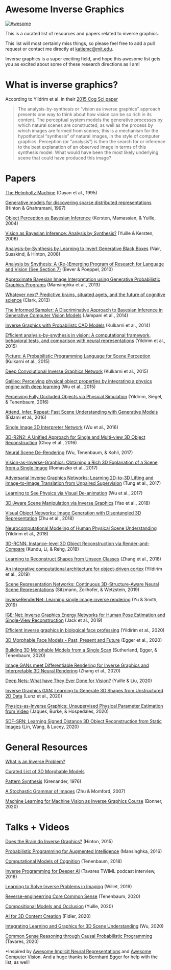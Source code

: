 # Awesome Inverse Graphics 
[![Awesome](https://awesome.re/badge.svg)](https://awesome.re)

This is a curated list of resources and papers related to inverse graphics.  

This list will most certainly miss things, so please feel free to add a pull request or contact me directly at katiemc@mit.edu. 

Inverse graphics is a super exciting field, and hope this awesome list gets you as excited about some of these research directions as I am! 

# What is inverse graphics? 

According to Yildrim et al. in their [2015 Cog Sci paper](http://www.mit.edu/~ilkery/papers/yildirimetal_cogsci15.pdf) 

> The analysis-by-synthesis or “vision as inverse graphics” approach presents one way to think about how vision can be so rich in its content. The perceptual system models the generative processes by which natural scenes are constructed, as well as the process by which images are formed from scenes; this is a mechanism for the hypothetical “synthesis” of natural images, in the style of computer graphics. Perception (or “analysis”) is then the search for or inference to the best explanation of an observed image in terms of this synthesis model: What would have been the most likely underlying scene that could have produced this image?

# Papers  

[The Helmholtz Machine](https://www.cs.toronto.edu/~hinton/absps/helmholtz.pdf) (Dayan et al., 1995) 

[Generative models for discovering sparse distributed representations](https://royalsocietypublishing.org/doi/pdf/10.1098/rstb.1997.0101) (Hinton & Ghahramani, 1997) 

[Object Perception as Bayesian Inference](https://escholarship.org/content/qt9q6553kr/qt9q6553kr.pdf) (Kersten, Mamassian, & Yuille, 2004)

[Vision as Bayesian Inference: Analysis by Synthesis?](https://escholarship.org/content/qt8cs5815x/qt8cs5815x.pdf?t=lnqqoj) (Yuille & Kersten, 2006) 

[Analysis-by-Synthesis by Learning to Invert Generative Black Boxes](http://www.cs.toronto.edu/~fritz/absps/vinodicann.pdf) (Nair, Susskind, & Hinton, 2008) 

[Analysis by Snythesis: A (Re-)Emerging Program of Research for Language and Vision (See Section 7)](http://www.socsci.uci.edu/~lpearl/colareadinggroup/readings/BeverPoeppel2010_AnalysisBySynthesis.pdf) (Bever & Poeppel, 2010) 

[Approximate Bayesian Image Interpretation using Generative Probabilistic Graphics Programs](https://proceedings.neurips.cc/paper/2013/file/fa14d4fe2f19414de3ebd9f63d5c0169-Paper.pdf) (Mansinghka et al., 2013)  

[Whatever next? Predictive brains, situated agets, and the future of cognitive science](https://www.cambridge.org/core/journals/behavioral-and-brain-sciences/article/whatever-next-predictive-brains-situated-agents-and-the-future-of-cognitive-science/33542C736E17E3D1D44E8D03BE5F4CD9) (Clark, 2013)

[The Informed Sampler: A Discriminative Approach to Bayesian Inference in Generative Computer Vision Models](https://arxiv.org/pdf/1402.0859.pdf) (Jampani et al., 2014) 

[Inverse Graphics with Probabilistc CAD Models](https://arxiv.org/pdf/1407.1339.pdf) (Kulkarni et al., 2014) 

[Efficient analysis-by-snythesis in vision: A computational framework, behavioral tests, and comparison with neural representations](http://www.mit.edu/~ilkery/papers/yildirimetal_cogsci15.pdf) (Yildirim et al., 2015) 

[Picture: A Probabilistic Programming Language for Scene Perception](https://mrkulk.github.io/www_cvpr15/1999.pdf) (Kulkarni et al., 2015) 

[Deep Convolutional Inverse Graphics Network](http://papers.neurips.cc/paper/5851-deep-convolutional-inverse-graphics-network.pdf) (Kulkarni et al., 2015)

[Galileo: Perceiving physical object properties by integrating a physics engine with deep learning](http://www.mit.edu/~ilkery/papers/phys_nips.pdf) (Wu et al., 2015)

[Perceiving Fully Occluded Objects via Physical Simulation](http://www.mit.edu/~ilkery/papers/perceiving-fully-occluded.pdf) (Yildirim, Siegel, & Tenenbaum, 2016)

[Attend, Infer, Repeat: Fast Scene Understanding with Generative Models](https://arxiv.org/pdf/1603.08575.pdf) (Eslami et al., 2016)

[Single Image 3D Interpreter Network](https://arxiv.org/pdf/1604.08685.pdf) (Wu et al., 2016) 

[3D-R2N2: A Unified Approach for Single and Multi-view 3D Object Reconstruction](https://arxiv.org/pdf/1604.00449.pdf) (Choy et al., 2016)

[Neural Scene De-Rendering](https://ieeexplore.ieee.org/stamp/stamp.jsp?tp=&arnumber=8100227) (Wu, Tenenbaum, & Kohli, 2017) 

[Vision-as-Inverse-Graphics: Obtaining a Rich 3D Explanation of a Scene from a Single Image](https://openaccess.thecvf.com/content_ICCV_2017_workshops/papers/w17/Romaszko_Vision-As-Inverse-Graphics_Obtaining_a_ICCV_2017_paper.pdf) (Romaszko et al., 2017)

[Adversarial Inverse Graphics Networks: Learning 2D-to-3D Lifting and Image-to-Image Translation from Unpaired Supervision](https://openaccess.thecvf.com/content_ICCV_2017/papers/Tung_Adversarial_Inverse_Graphics_ICCV_2017_paper.pdf) (Tung et al., 2017) 

[Learning to See Physics via Visual De-animation](https://jiajunwu.com/papers/vda_nips.pdf) (Wu et al., 2017) 

[3D-Aware Scene Manipulation via Inverse Graphics](https://proceedings.neurips.cc/paper/2018/file/64223ccf70bbb65a3a4aceac37e21016-Paper.pdf) (Yao et al., 2018)

[Visual Object Networks: Image Generation with Disentangled 3D Representation](https://papers.nips.cc/paper/2018/file/92cc227532d17e56e07902b254dfad10-Paper.pdf) (Zhu et al., 2018)

[Neurocomputational Modeling of Human Physical Scene Understanding](http://cncl.yale.edu/sites/default/files/pub-downloads/CCN_2018_human_galileo.pdf) (Yildirim et al., 2018)

[3D-RCNN: Instance-level 3D Object Reconstruction via Render-and-Compare](https://openaccess.thecvf.com/content_cvpr_2018/papers/Kundu_3D-RCNN_Instance-Level_3D_CVPR_2018_paper.pdf) (Kundu, Li, & Rehg, 2018)

[Learning to Reconstruct Shapes from Unseen Classes](http://genre.csail.mit.edu/papers/genre_nips.pdf) (Zhang et al., 2018)

[An integrative computational architecture for object-driven cortex](http://cncl.yale.edu/sites/default/files/pub-downloads/YildirimetalCONEUR.pdf) (Yildirim et al., 2019) 

[Scene Representation Networks: Continuous 3D-Structure-Aware Neural Scene Representations](https://arxiv.org/pdf/1906.01618.pdf) (Sitzmann, Zollhofer, & Wetzstein, 2019) 

[InverseRenderNet: Learning single image inverse rendering](https://openaccess.thecvf.com/content_CVPR_2019/papers/Yu_InverseRenderNet_Learning_Single_Image_Inverse_Rendering_CVPR_2019_paper.pdf) (Yu & Smith, 2019)

[IGE-Net: Inverse Graphics Energy Networks for Human Pose Estimation and Single-View Reconstruction](https://openaccess.thecvf.com/content_CVPR_2019/papers/Jack_IGE-Net_Inverse_Graphics_Energy_Networks_for_Human_Pose_Estimation_and_CVPR_2019_paper.pdf) (Jack et al., 2019)

[Efficient inverse graphics in biological face professing](https://advances.sciencemag.org/content/6/10/eaax5979) (Yildirim et al., 2020) 

[3D Morphable Face Models - Past, Present and Future](https://arxiv.org/pdf/1909.01815.pdf) (Egger et al., 2020) 

[Building 3D Morphable Models from a Single Scan](https://arxiv.org/pdf/2011.12440v1.pdf) (Sutherland, Egger, & Tenenbaum, 2020) 

[Image GANs meet Differentiable Rendering for Inverse Graphics and Interpretable 3D Neural Rendering](https://arxiv.org/pdf/2010.09125.pdf) (Zhang et al., 2020)

[Deep Nets: What have They Ever Done for Vision?](https://link.springer.com/article/10.1007/s11263-020-01405-z) (Yuille & Liu, 2020)

[Inverse Graphics GAN: Learning to Generate 3D Shapes from Unstructured 2D Data](https://arxiv.org/pdf/2002.12674.pdf) (Lunz et al., 2020)

[Physics-as-Inverse Graphics: Unsupervised Physical Parameter Estimation from Video](https://arxiv.org/pdf/1905.11169.pdf) (Jaques, Burke, & Hospedales, 2020)

[SDF-SRN: Learning Signed Distance 3D Object Reconstruction from Static Images](https://arxiv.org/pdf/2010.10505.pdf) (Lin, Wang, & Lucey, 2020) 

# General Resources 

[What is an Inverse Problem?](https://www.youtube.com/watch?v=RBx9D2vhGyc)

[Curated List of 3D Morphable Models](https://github.com/3d-morphable-models/curated-list-of-awesome-3D-Morphable-Model-software-and-data) 

[Pattern Synthesis](https://www.springer.com/gp/book/9780387901749) (Grenander, 1976) 

[A Stochastic Grammar of Images](https://dash.harvard.edu/bitstream/handle/1/3637153/Mumford_StochaGrammImage.pdf?sequence%3D2) (Zhu & Momford, 2007)

[Machine Learning for Machine Vision as Inverse Graphics Course](http://www.cs.toronto.edu/~bonner/courses/2020s/csc2547/) (Bonner, 2020)

# Talks + Videos  

[Does the Brain do Inverse Graphics?](http://www.cs.toronto.edu/~hinton/IPAM5.pdf) (Hinton, 2015) 

[Probabilistic Programming for Augmented Intelligence](https://www.youtube.com/watch?v=Rte-y6ThwAQ) (Mansinghka, 2016)

[Computational Models of Cognition](https://www.youtube.com/watch?v=VPT73em9Nuc) (Tenenbaum, 2018)

[Inverse Programming for Deeper AI](https://www.youtube.com/watch?v=5X8cg5trO5Y) (Tavares TWIML podcast interview, 2018)

[Learning to Solve Inverse Problems in Imaging](https://www.youtube.com/watch?v=ABH5KN5DTuc) (Willet, 2019)

[Reverse-engineerring Core Common Sense](https://www.youtube.com/watch?v=Bi7_6yA1LTs) (Tenenbaum, 2020)

[Compositional Models and Occlusion](https://www.youtube.com/watch?v=Ov_FHrEM71s) (Yuille, 2020)

[AI for 3D Content Creation](https://www.youtube.com/watch?v=pTTxPq8uZmg) (Fidler, 2020)

[Integrating Learning and Graphics for 3D Scene Understanding](https://www.youtube.com/watch?v=-ltAta-No7w) (Wu, 2020)

[Common Sense Reasoning through Causal Probabilistic Programming](https://www.youtube.com/watch?v=neCwSmbmmic) (Tavares, 2020)


*Inspired by [Awesome Implicit Neural Representations](https://github.com/vsitzmann/awesome-implicit-representations) and [Awesome Computer Vision](https://github.com/jbhuang0604/awesome-computer-vision). And a huge thanks to [Bernhard Egger](https://eggerbernhard.ch/) for help with the list, as well! 

